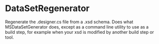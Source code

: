 # DataSetRegenerator
Regenerate the .designer.cs file from a .xsd schema. Does what MSDataSetGenerator does, except as a command line utility to use as a build step, for example when your xsd is modified by another build step or tool.
